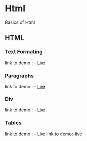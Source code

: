 # Html
Basics of Html
## HTML
### Text Formating
 link to demo : - [Live](https://malavegeetanjali0481.github.io/Html/HTML/01text%20formating.html)
 ### Paragraphs
 link to demo : - [Live]()
### Div
 link to demo : - [Live]()
 ###  Tables
 link to demo : - [Live]()
link to demo:-[live](https://malavegeetanjali0481.github.io/Html/HTML/06index.html)
